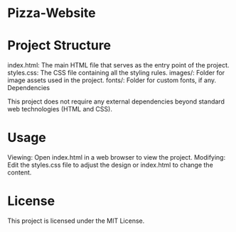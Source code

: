 # Pizza-Website

# Project Structure

index.html: The main HTML file that serves as the entry point of the project.
styles.css: The CSS file containing all the styling rules.
images/: Folder for image assets used in the project.
fonts/: Folder for custom fonts, if any.
Dependencies

This project does not require any external dependencies beyond standard web technologies (HTML and CSS).

# Usage
Viewing: Open index.html in a web browser to view the project.
Modifying: Edit the styles.css file to adjust the design or index.html to change the content.

# License

This project is licensed under the MIT License.
